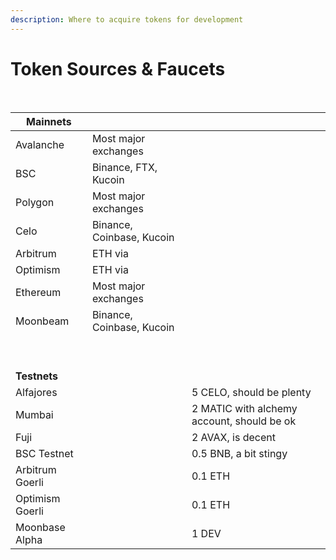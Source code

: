 ```yaml
---
description: Where to acquire tokens for development
---
```


# Token Sources & Faucets

​

| **Mainnets**    | ​                         | ​                                          |
| --------------- | ------------------------- | ------------------------------------------ |
| Avalanche       | Most major exchanges      | ​                                          |
| BSC             | Binance, FTX, Kucoin      | ​                                          |
| Polygon         | Most major exchanges      | ​                                          |
| Celo            | Binance, Coinbase, Kucoin | ​                                          |
| Arbitrum        | ETH via ​                 | ​                                          |
| Optimism        | ETH via ​                 | ​                                          |
| Ethereum        | Most major exchanges      | ​                                          |
| Moonbeam        | Binance, Coinbase, Kucoin | ​                                          |
| ​               | ​                         | ​                                          |
| ​               | ​                         | ​                                          |
| **Testnets**    | ​                         | ​                                          |
| Alfajores       | ​​                        | 5 CELO, should be plenty                   |
| Mumbai          | ​​                        | 2 MATIC with alchemy account, should be ok |
| Fuji            | ​​                        | 2 AVAX, is decent                          |
| BSC Testnet     | ​​                        | 0.5 BNB, a bit stingy                      |
| Arbitrum Goerli | ​​                        | 0.1 ETH                                    |
| Optimism Goerli | ​​                        | 0.1 ETH                                    |
| Moonbase Alpha  | ​​                        | 1 DEV                                      |
